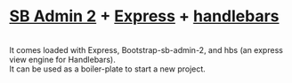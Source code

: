 # [SB Admin 2](http://startbootstrap.com/template-overviews/sb-admin-2/) + [Express](https://github.com/expressjs/expressjs.com) + [handlebars](http://handlebarsjs.com/)

<BR>
It comes loaded with Express, Bootstrap-sb-admin-2, and hbs (an express view engine for Handlebars).
<BR>
It can be used as a boiler-plate to start a new project.

